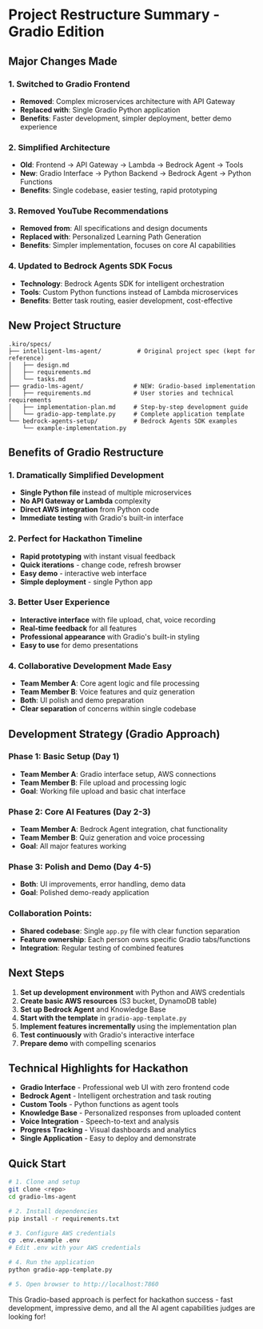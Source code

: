 # Project Restructure Summary - Gradio Edition

## Major Changes Made

### 1. Switched to Gradio Frontend
- **Removed**: Complex microservices architecture with API Gateway
- **Replaced with**: Single Gradio Python application
- **Benefits**: Faster development, simpler deployment, better demo experience

### 2. Simplified Architecture
- **Old**: Frontend → API Gateway → Lambda → Bedrock Agent → Tools
- **New**: Gradio Interface → Python Backend → Bedrock Agent → Python Functions
- **Benefits**: Single codebase, easier testing, rapid prototyping

### 3. Removed YouTube Recommendations
- **Removed from**: All specifications and design documents
- **Replaced with**: Personalized Learning Path Generation
- **Benefits**: Simpler implementation, focuses on core AI capabilities

### 4. Updated to Bedrock Agents SDK Focus
- **Technology**: Bedrock Agents SDK for intelligent orchestration
- **Tools**: Custom Python functions instead of Lambda microservices
- **Benefits**: Better task routing, easier development, cost-effective

## New Project Structure

```
.kiro/specs/
├── intelligent-lms-agent/          # Original project spec (kept for reference)
│   ├── design.md
│   ├── requirements.md
│   └── tasks.md
├── gradio-lms-agent/              # NEW: Gradio-based implementation
│   ├── requirements.md            # User stories and technical requirements
│   ├── implementation-plan.md     # Step-by-step development guide
│   └── gradio-app-template.py     # Complete application template
└── bedrock-agents-setup/          # Bedrock Agents SDK examples
    └── example-implementation.py
```

## Benefits of Gradio Restructure

### 1. Dramatically Simplified Development
- **Single Python file** instead of multiple microservices
- **No API Gateway or Lambda** complexity
- **Direct AWS integration** from Python code
- **Immediate testing** with Gradio's built-in interface

### 2. Perfect for Hackathon Timeline
- **Rapid prototyping** with instant visual feedback
- **Quick iterations** - change code, refresh browser
- **Easy demo** - interactive web interface
- **Simple deployment** - single Python app

### 3. Better User Experience
- **Interactive interface** with file upload, chat, voice recording
- **Real-time feedback** for all features
- **Professional appearance** with Gradio's built-in styling
- **Easy to use** for demo presentations

### 4. Collaborative Development Made Easy
- **Team Member A**: Core agent logic and file processing
- **Team Member B**: Voice features and quiz generation
- **Both**: UI polish and demo preparation
- **Clear separation** of concerns within single codebase

## Development Strategy (Gradio Approach)

### Phase 1: Basic Setup (Day 1)
- **Team Member A**: Gradio interface setup, AWS connections
- **Team Member B**: File upload and processing logic
- **Goal**: Working file upload and basic chat interface

### Phase 2: Core AI Features (Day 2-3)
- **Team Member A**: Bedrock Agent integration, chat functionality
- **Team Member B**: Quiz generation and voice processing
- **Goal**: All major features working

### Phase 3: Polish and Demo (Day 4-5)
- **Both**: UI improvements, error handling, demo data
- **Goal**: Polished demo-ready application

### Collaboration Points:
- **Shared codebase**: Single `app.py` file with clear function separation
- **Feature ownership**: Each person owns specific Gradio tabs/functions
- **Integration**: Regular testing of combined features

## Next Steps

1. **Set up development environment** with Python and AWS credentials
2. **Create basic AWS resources** (S3 bucket, DynamoDB table)
3. **Set up Bedrock Agent** and Knowledge Base
4. **Start with the template** in `gradio-app-template.py`
5. **Implement features incrementally** using the implementation plan
6. **Test continuously** with Gradio's interactive interface
7. **Prepare demo** with compelling scenarios

## Technical Highlights for Hackathon

- **Gradio Interface** - Professional web UI with zero frontend code
- **Bedrock Agent** - Intelligent orchestration and task routing
- **Custom Tools** - Python functions as agent tools
- **Knowledge Base** - Personalized responses from uploaded content
- **Voice Integration** - Speech-to-text and analysis
- **Progress Tracking** - Visual dashboards and analytics
- **Single Application** - Easy to deploy and demonstrate

## Quick Start

```bash
# 1. Clone and setup
git clone <repo>
cd gradio-lms-agent

# 2. Install dependencies
pip install -r requirements.txt

# 3. Configure AWS credentials
cp .env.example .env
# Edit .env with your AWS credentials

# 4. Run the application
python gradio-app-template.py

# 5. Open browser to http://localhost:7860
```

This Gradio-based approach is perfect for hackathon success - fast development, impressive demo, and all the AI agent capabilities judges are looking for!